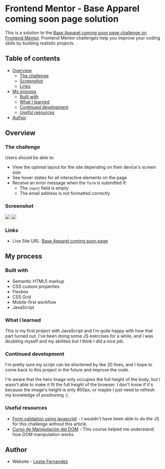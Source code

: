 # Frontend Mentor - Base Apparel coming soon page solution

This is a solution to the [Base Apparel coming soon page challenge on Frontend Mentor](https://www.frontendmentor.io/challenges/base-apparel-coming-soon-page-5d46b47f8db8a7063f9331a0). Frontend Mentor challenges help you improve your coding skills by building realistic projects. 

## Table of contents

- [Overview](#overview)
  - [The challenge](#the-challenge)
  - [Screenshot](#screenshot)
  - [Links](#links)
- [My process](#my-process)
  - [Built with](#built-with)
  - [What I learned](#what-i-learned)
  - [Continued development](#continued-development)
  - [Useful resources](#useful-resources)
- [Author](#author)

## Overview

### The challenge

Users should be able to:

- View the optimal layout for the site depending on their device's screen size
- See hover states for all interactive elements on the page
- Receive an error message when the `form` is submitted if:
  - The `input` field is empty
  - The email address is not formatted correctly

### Screenshot

![](../assets/design/mobile-solution.png)
![](../assets/design/mobile-solution.png)

### Links

- Live Site URL: [Base Apparel coming soon page](https://leslief10.github.io/base-apparel-coming-soon-page/)

## My process

### Built with

- Semantic HTML5 markup
- CSS custom properties
- Flexbox
- CSS Grid
- Mobile-first workflow
- JavaScript

### What I learned

This is my first project with JavaScript and I'm quite happy with how that part turned out. I've been doing some JS exercises for a while, and I was doubting myself and my abilities but I think I did a nice job. 

### Continued development

I'm pretty sure my script can be shortened by like 20 lines, and I hope to come back to this project in the future and improve the code. 

I'm aware that the hero image only occupies the full height of the body, but I wasn't able to make it fit the full height of the browser. I don't know if it's because the image's height is only 800px, or maybe I just need to refresh my knowledge of positioning :). 

### Useful resources

- [Form validation using javascript](https://dev.to/javascriptacademy/form-validation-using-javascript-34je) - I wouldn't have been able to do the JS for this challenge without this article.
- [Curso de Manipulación del DOM](https://platzi.com/clases/dom/) - This course helped me understand how DOM manipulation works.

## Author

- Website - [Leslie Fernandez](https://github.com/leslief10)
